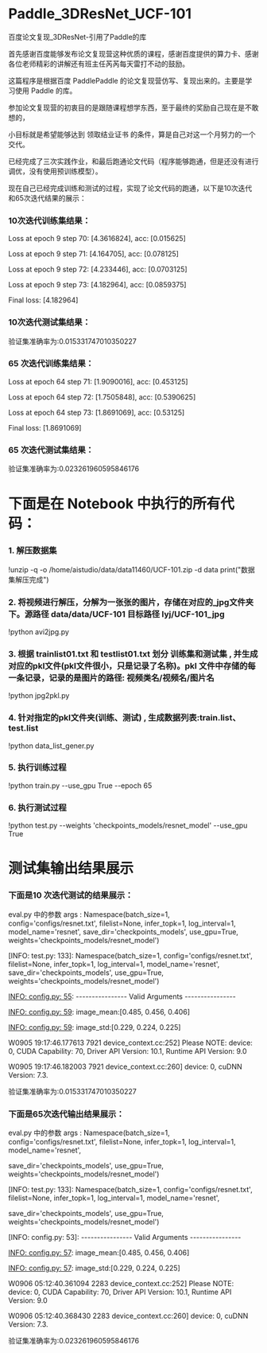 # Paddle_3DResNet_UCF-101
百度论文复现_3DResNet-引用了Paddle的库

首先感谢百度能够发布论文复现营这种优质的课程，感谢百度提供的算力卡、感谢各位老师精彩的讲解还有班主任芮芮每天雷打不动的鼓励。

这篇程序是根据百度 PaddlePaddle 的论文复现营仿写、复现出来的。主要是学习使用  Paddle  的库。

参加论文复现营的初衷目的是跟随课程想学东西，至于最终的奖励自己现在是不敢想的，

小目标就是希望能够达到 领取结业证书 的条件，算是自己对这一个月努力的一个交代。

已经完成了三次实践作业，和最后跑通论文代码（程序能够跑通，但是还没有进行调优，没有使用预训练模型）。


现在自己已经完成训练和测试的过程，实现了论文代码的跑通，以下是10次迭代和65次迭代结果的展示：

### 10次迭代训练集结果：

Loss at epoch 9 step 70: [4.3616824], acc: [0.015625]

Loss at epoch 9 step 71: [4.164705], acc: [0.078125]

Loss at epoch 9 step 72: [4.233446], acc: [0.0703125]

Loss at epoch 9 step 73: [4.182964], acc: [0.0859375]

Final loss: [4.182964]


### 10次迭代测试集结果：

验证集准确率为:0.015331747010350227


### 65 次迭代训练集结果：

Loss at epoch 64 step 71: [1.9090016], acc: [0.453125]

Loss at epoch 64 step 72: [1.7505848], acc: [0.5390625]

Loss at epoch 64 step 73: [1.8691069], acc: [0.53125]

Final loss: [1.8691069]

### 65 次迭代测试集结果：

验证集准确率为:0.023261960595846176


# 下面是在 Notebook 中执行的所有代码：

### 1. 解压数据集
!unzip -q -o /home/aistudio/data/data11460/UCF-101.zip -d data
print("数据集解压完成")

### 2. 将视频进行解压，分解为一张张的图片，存储在对应的_jpg文件夹下。源路径 data/data/UCF-101     目标路径  lyj/UCF-101_jpg
!python avi2jpg.py

### 3. 根据 trainlist01.txt 和 testlist01.txt   划分 训练集和测试集 ,  并生成对应的pkl文件(pkl文件很小，只是记录了名称)。pkl 文件中存储的每一条记录，记录的是图片的路径:    视频类名/视频名/图片名

!python jpg2pkl.py

### 4. 针对指定的pkl文件夹(训练、测试) ,   生成数据列表:train.list、test.list
!python data_list_gener.py

### 5. 执行训练过程
!python train.py --use_gpu True --epoch 65

### 6. 执行测试过程
!python test.py --weights 'checkpoints_models/resnet_model' --use_gpu True 

# 测试集输出结果展示
### 下面是10 次迭代测试的结果展示：

eval.py 中的参数 args :  Namespace(batch_size=1, config='configs/resnet.txt', filelist=None, infer_topk=1, log_interval=1, model_name='resnet', save_dir='checkpoints_models', 
use_gpu=True, weights='checkpoints_models/resnet_model')

[INFO: test.py:  133]: Namespace(batch_size=1, config='configs/resnet.txt', filelist=None, infer_topk=1, log_interval=1, model_name='resnet', save_dir='checkpoints_models', 
use_gpu=True, weights='checkpoints_models/resnet_model')

[INFO: config.py:   55]: ---------------- Valid Arguments ----------------

[INFO: config.py:   57]: MODEL:

[INFO: config.py:   59]:     name:resnet

[INFO: config.py:   59]:     format:pkl

[INFO: config.py:   59]:     num_classes:101

[INFO: config.py:   59]:     seg_num:1

[INFO: config.py:   59]:     seglen:16

[INFO: config.py:   59]:     image_mean:[0.485, 0.456, 0.406]

[INFO: config.py:   59]:     image_std:[0.229, 0.224, 0.225]

[INFO: config.py:   59]:     num_layers:50

[INFO: config.py:   57]: TRAIN:

[INFO: config.py:   59]:     epoch:1

[INFO: config.py:   59]:     short_size:240

[INFO: config.py:   59]:     target_size:112

[INFO: config.py:   59]:     num_reader_threads:1

[INFO: config.py:   59]:     buf_size:1024

[INFO: config.py:   59]:     batch_size:128

[INFO: config.py:   59]:     use_gpu:True

[INFO: config.py:   59]:     num_gpus:1

[INFO: config.py:   59]:     filelist:./lyj/train.list

[INFO: config.py:   59]:     learning_rate:0.01

[INFO: config.py:   59]:     learning_rate_decay:0.1

[INFO: config.py:   59]:     l2_weight_decay:0.0001

[INFO: config.py:   59]:     momentum:0.9

[INFO: config.py:   59]:     total_videos:80

[INFO: config.py:   57]: VALID:

[INFO: config.py:   59]:     seg_num:7

[INFO: config.py:   59]:     short_size:240

[INFO: config.py:   59]:     target_size:112

[INFO: config.py:   59]:     num_reader_threads:1

[INFO: config.py:   59]:     buf_size:1024

[INFO: config.py:   59]:     batch_size:1

[INFO: config.py:   59]:     filelist:./lyj/test.list

[INFO: config.py:   60]: -------------------------------------------------

W0905 19:17:46.177613  7921 device_context.cc:252] Please NOTE: device: 0, CUDA Capability: 70, Driver API Version: 10.1, Runtime API Version: 9.0

W0905 19:17:46.182003  7921 device_context.cc:260] device: 0, cuDNN Version: 7.3.

验证集准确率为:0.015331747010350227

### 下面是65次迭代输出结果展示：

eval.py 中的参数 args :  Namespace(batch_size=1, config='configs/resnet.txt', filelist=None, infer_topk=1, log_interval=1, model_name='resnet', 

save_dir='checkpoints_models', use_gpu=True, weights='checkpoints_models/resnet_model')

[INFO: test.py:  133]: Namespace(batch_size=1, config='configs/resnet.txt', filelist=None, infer_topk=1, log_interval=1, model_name='resnet', 

save_dir='checkpoints_models', use_gpu=True, weights='checkpoints_models/resnet_model')

[INFO: config.py:   53]: ---------------- Valid Arguments ----------------

[INFO: config.py:   55]: MODEL:

[INFO: config.py:   57]:     name:resnet

[INFO: config.py:   57]:     format:pkl

[INFO: config.py:   57]:     num_classes:101

[INFO: config.py:   57]:     seg_num:1

[INFO: config.py:   57]:     seglen:16

[INFO: config.py:   57]:     image_mean:[0.485, 0.456, 0.406]

[INFO: config.py:   57]:     image_std:[0.229, 0.224, 0.225]

[INFO: config.py:   57]:     num_layers:50

[INFO: config.py:   55]: TRAIN:

[INFO: config.py:   57]:     epoch:1

[INFO: config.py:   57]:     short_size:240

[INFO: config.py:   57]:     target_size:112

[INFO: config.py:   57]:     num_reader_threads:1

[INFO: config.py:   57]:     buf_size:1024

[INFO: config.py:   57]:     batch_size:128

[INFO: config.py:   57]:     use_gpu:True

[INFO: config.py:   57]:     num_gpus:1

[INFO: config.py:   57]:     filelist:./lyj/train.list

[INFO: config.py:   57]:     learning_rate:0.01

[INFO: config.py:   57]:     learning_rate_decay:0.1

[INFO: config.py:   57]:     l2_weight_decay:0.0001

[INFO: config.py:   57]:     momentum:0.9

[INFO: config.py:   57]:     total_videos:80

[INFO: config.py:   55]: VALID:

[INFO: config.py:   57]:     seg_num:7

[INFO: config.py:   57]:     short_size:240

[INFO: config.py:   57]:     target_size:112

[INFO: config.py:   57]:     num_reader_threads:1

[INFO: config.py:   57]:     buf_size:1024

[INFO: config.py:   57]:     batch_size:1

[INFO: config.py:   57]:     filelist:./lyj/test.list

[INFO: config.py:   58]: -------------------------------------------------



W0906 05:12:40.361094  2283 device_context.cc:252] Please NOTE: device: 0, CUDA Capability: 70, Driver API Version: 10.1, Runtime API Version: 9.0

W0906 05:12:40.368430  2283 device_context.cc:260] device: 0, cuDNN Version: 7.3.

验证集准确率为:0.023261960595846176
